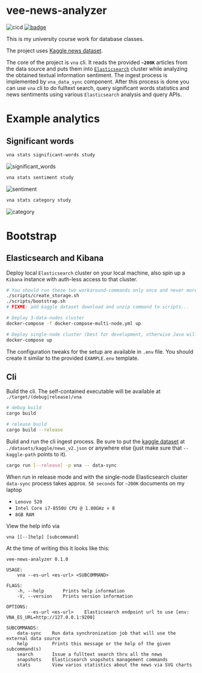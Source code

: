 [kaggle-dataset]: https://www.kaggle.com/rmisra/news-category-dataset

# vee-news-analyzer

![cicd](https://github.com/Veetaha/vee-news-analyzer/workflows/cicd/badge.svg)
[![badge](https://img.shields.io/badge/docs-master-blue.svg)](https://veetaha.github.io/vee-news-analyzer/vna/)


This is my university course work for database classes.

The project uses [Kaggle news dataset][kaggle-dataset].

The core of the project is `vna` cli.
It reads the provided **`~200K`** articles from the data source and puts them into [`Elasticsearch`](https://github.com/elastic/elasticsearch) cluster while analyzing
the obtained textual information sentiment.
The ingest process is implemented by `vna_data_sync` component.
After this process is done you can use `vna` cli to do fulltext search,
query significant words statistics and news sentiments using various `Elasticsearch`
analysis and query APIs.

# Example analytics

## Significant words

```bash
vna stats significant-words study
```

![significant_words](https://user-images.githubusercontent.com/36276403/82747264-e4128000-9d9f-11ea-8a96-4b167013dc13.png)

```bash
vna stats sentiment study
```

![sentiment](https://user-images.githubusercontent.com/36276403/82749758-1c23be00-9db4-11ea-9302-631ab37f70dc.png)

```bash
vna stats category study
```

![category](https://user-images.githubusercontent.com/36276403/82750418-aff78900-9db8-11ea-82c6-22044ad292c9.png)


# Bootstrap

## Elasticsearch and Kibana

Deploy local `Elasticsearch` cluster on your local machine, also
spin up a `Kibana` instance with auth-less access to that cluster.
```bash
# You should run these two workaround-commands only once and never more (at least I hope so)
./scripts/create_storage.sh
./scripts/bootstrap.sh
# FIXME: add kaggle dataset download and unzip command to scripts...

# Deploy 3-data-nodes cluster
docker-compose -f docker-compose-multi-node.yml up

# Deploy single-node cluster (best for development, otherwise Java will eat your RAM)
docker-compose up
```
The configuration tweaks for the setup are available in `.env` file.
You should create it similar to the provided `EXAMPLE.env` template.

## Cli

Build the cli. The self-contained executable will be available at `./target/(debug|release)/vna`

```bash
# debug build
cargo build

# release build
cargo build --release
```

Build and run the cli ingest process. Be sure to put the [kaggle dataset][kaggle-dataset]
at `./datasets/kaggle/news_v2.json` or anywhere else (just make sure that `--kaggle-path`
points to it).

```bash
cargo run [--release] -p vna -- data-sync
```

When run in release mode and with the single-node Elasticsearch cluster `data-sync` process
takes approx. `50 seconds` for `~200K` documents on my laptop
- `Lenovo 520`
- `Intel Core i7-8550U CPU @ 1.80GHz × 8`
- `8GB RAM`

View the help info via
```
vna [[--]help] [subcommand]
```

At the time of writing this it looks like this:

```
vee-news-analyzer 0.1.0

USAGE:
    vna --es-url <es-url> <SUBCOMMAND>

FLAGS:
    -h, --help       Prints help information
    -V, --version    Prints version information

OPTIONS:
        --es-url <es-url>    Elasticsearch endpoint url to use [env: VNA_ES_URL=http://127.0.0.1:9200]

SUBCOMMANDS:
    data-sync    Run data synchronization job that will use the external data source
    help         Prints this message or the help of the given subcommand(s)
    search       Issue a fulltext search thru all the news
    snapshots    Elasticsearch snapshots management commands
    stats        View varios statistics about the news via SVG charts
```
